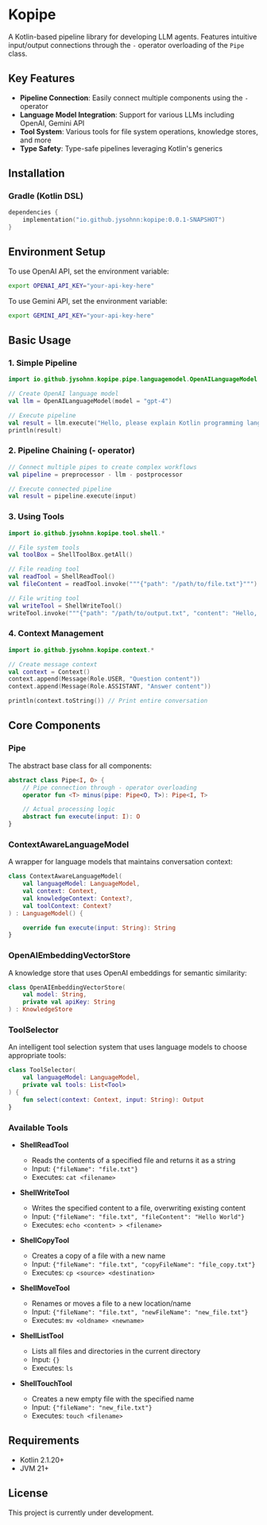 # Kopipe

A Kotlin-based pipeline library for developing LLM agents. Features intuitive input/output connections through the `-`
operator overloading of the `Pipe` class.

## Key Features

- **Pipeline Connection**: Easily connect multiple components using the `-` operator
- **Language Model Integration**: Support for various LLMs including OpenAI, Gemini API
- **Tool System**: Various tools for file system operations, knowledge stores, and more
- **Type Safety**: Type-safe pipelines leveraging Kotlin's generics

## Installation

### Gradle (Kotlin DSL)

```kotlin
dependencies {
    implementation("io.github.jysohnn:kopipe:0.0.1-SNAPSHOT")
}
```

## Environment Setup

To use OpenAI API, set the environment variable:

```bash
export OPENAI_API_KEY="your-api-key-here"
```

To use Gemini API, set the environment variable:

```bash
export GEMINI_API_KEY="your-api-key-here"
```

## Basic Usage

### 1. Simple Pipeline

```kotlin
import io.github.jysohnn.kopipe.pipe.languagemodel.OpenAILanguageModel

// Create OpenAI language model
val llm = OpenAILanguageModel(model = "gpt-4")

// Execute pipeline
val result = llm.execute("Hello, please explain Kotlin programming language.")
println(result)
```

### 2. Pipeline Chaining (- operator)

```kotlin
// Connect multiple pipes to create complex workflows
val pipeline = preprocessor - llm - postprocessor

// Execute connected pipeline
val result = pipeline.execute(input)
```

### 3. Using Tools

```kotlin
import io.github.jysohnn.kopipe.tool.shell.*

// File system tools
val toolBox = ShellToolBox.getAll()

// File reading tool
val readTool = ShellReadTool()
val fileContent = readTool.invoke("""{"path": "/path/to/file.txt"}""")

// File writing tool
val writeTool = ShellWriteTool()
writeTool.invoke("""{"path": "/path/to/output.txt", "content": "Hello, World!"}""")
```

### 4. Context Management

```kotlin
import io.github.jysohnn.kopipe.context.*

// Create message context
val context = Context()
context.append(Message(Role.USER, "Question content"))
context.append(Message(Role.ASSISTANT, "Answer content"))

println(context.toString()) // Print entire conversation
```

## Core Components

### Pipe

The abstract base class for all components:

```kotlin
abstract class Pipe<I, O> {
    // Pipe connection through - operator overloading
    operator fun <T> minus(pipe: Pipe<O, T>): Pipe<I, T>

    // Actual processing logic
    abstract fun execute(input: I): O
}
```

### ContextAwareLanguageModel

A wrapper for language models that maintains conversation context:

```kotlin
class ContextAwareLanguageModel(
    val languageModel: LanguageModel,
    val context: Context,
    val knowledgeContext: Context?,
    val toolContext: Context?
) : LanguageModel() {

    override fun execute(input: String): String
}
```

### OpenAIEmbeddingVectorStore

A knowledge store that uses OpenAI embeddings for semantic similarity:

```kotlin
class OpenAIEmbeddingVectorStore(
    val model: String,
    private val apiKey: String
) : KnowledgeStore
```

### ToolSelector

An intelligent tool selection system that uses language models to choose appropriate tools:

```kotlin
class ToolSelector(
    val languageModel: LanguageModel,
    private val tools: List<Tool>
) {
    fun select(context: Context, input: String): Output
}
```

### Available Tools

- **ShellReadTool**
    - Reads the contents of a specified file and returns it as a string
    - Input: `{"fileName": "file.txt"}`
    - Executes: `cat <filename>`

- **ShellWriteTool**
    - Writes the specified content to a file, overwriting existing content
    - Input: `{"fileName": "file.txt", "fileContent": "Hello World"}`
    - Executes: `echo <content> > <filename>`

- **ShellCopyTool**
    - Creates a copy of a file with a new name
    - Input: `{"fileName": "file.txt", "copyFileName": "file_copy.txt"}`
    - Executes: `cp <source> <destination>`

- **ShellMoveTool**
    - Renames or moves a file to a new location/name
    - Input: `{"fileName": "file.txt", "newFileName": "new_file.txt"}`
    - Executes: `mv <oldname> <newname>`

- **ShellListTool**
    - Lists all files and directories in the current directory
    - Input: `{}`
    - Executes: `ls`

- **ShellTouchTool**
    - Creates a new empty file with the specified name
    - Input: `{"fileName": "new_file.txt"}`
    - Executes: `touch <filename>`

## Requirements

- Kotlin 2.1.20+
- JVM 21+

## License

This project is currently under development.